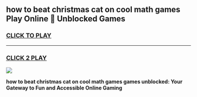 
## how to beat christmas cat on cool math games Play Online 👋 Unblocked Games
<h3>
<a href="https://news.freeplayer.one?title=how_to_beat_christmas_cat_on_cool_math_games&ref=17CMG">CLICK TO PLAY</a></h3>
<hr>

<h3>
<a href="https://news.freeplayer.one?title=how_to_beat_christmas_cat_on_cool_math_games&ref=17CMG">CLICK 2 PLAY</a>
  
</h3>

<a href="https://news.freeplayer.one?title=how_to_beat_christmas_cat_on_cool_math_games&ref=17CMG/"><img src="https://clearcache.store/games.png"></a>


**how to beat christmas cat on cool math games games unblocked: Your Gateway to Fun and Accessible Online Gaming**

